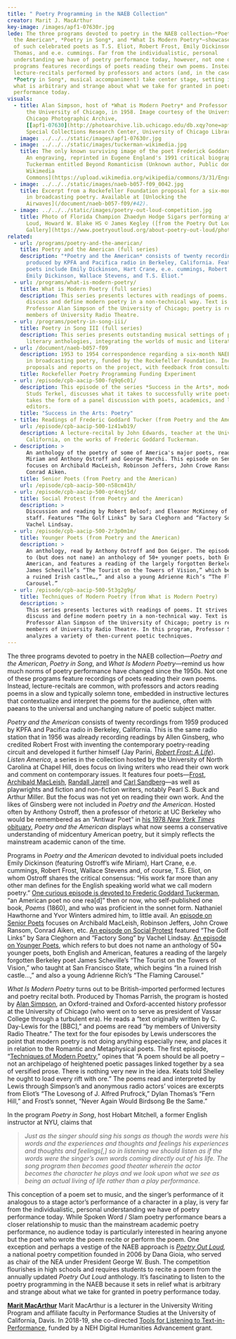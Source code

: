 ```yaml
---
title: " Poetry Programming in the NAEB Collection"
creator: Marit J. MacArthur
key-image: /images/apf1-07630r.jpg
lede: The three programs devoted to poetry in the NAEB collection—*Poetry and
  the American*, *Poetry in Song*, and *What Is Modern Poetry*—showcase the work
  of such celebrated poets as T.S. Eliot, Robert Frost, Emily Dickinson, Dylan
  Thomas, and e.e. cummings. Far from the individualistic, personal
  understanding we have of poetry performance today, however, not one of these
  programs features recordings of poets reading their own poems. Instead,
  lecture-recitals performed by professors and actors (and, in the case of
  *Poetry in Song*, musical accompaniment) take center stage, setting in relief
  what is arbitrary and strange about what we take for granted in poetry
  performance today.
visuals:
  - title: Alan Simpson, host of *What is Modern Poetry* and Professor of History at
      the University of Chicago, in 1958. Image courtesy of the University of
      Chicago Photographic Archive,
      [[apf1-07630](http://photoarchive.lib.uchicago.edu/db.xqy?one=apf1-07630.xml)],
      Special Collections Research Center, University of Chicago Library.
    image: ../../../static/images/apf1-07630r.jpg
  - image: ../../../static/images/tuckerman-wikimedia.jpg
    title: The only known surviving image of the poet Frederick Goddard Tuckerman.
      An engraving, reprinted in Eugene England's 1991 critical biography of
      Tuckerman entitled Beyond Romanticism (Unknown author, Public domain, [via
      Wikimedia
      Commons](https://upload.wikimedia.org/wikipedia/commons/3/31/Engraving_of_Frederick_Goddard_Tuckerman_from_Eugene_Englands_1991_Beyond_Romanticism.jpg))
  - image: ../../../static/images/naeb-b057-f09_0042.jpg
    title: Excerpt from a Rockefeller Foundation proposal for a six-month experiment
      in broadcasting poetry. Available at [Unlocking the
      Airwaves](/document/naeb-b057-f09/#42).
  - image: ../../../static/images/poetry-out-loud-competition.jpg
    title: Photo of Florida Champion Zhaedyn Hodge Sigars performing at Poetry Out
      Loud, Howard W. Blake HS © James Kegley ([from the Poetry Out Loud Photo
      Gallery](https://www.poetryoutloud.org/about-poetry-out-loud/photo-galleries/)).
related:
  - url: /programs/poetry-and-the-american/
    title: Poetry and the American (full series)
    description: "*Poetry and the American* consists of twenty recordings from 1959
      produced by KPFA and Pacifica radio in Berkeley, California. Featured
      poets include Emily Dickinson, Hart Crane, e.e. cummings, Robert Frost,
      Emily Dickinson, Wallace Stevens, and T.S. Eliot."
  - url: /programs/what-is-modern-poetry/
    title: What is Modern Poetry (full series)
    description: This series presents lectures with readings of poems. It strives to
      discuss and define modern poetry in a non-technical way. Text is read by
      Professor Alan Simpson of the University of Chicago; poetry is read by
      members of University Radio Theatre.
  - url: /programs/poetry-in-song-iii/
    title: Poetry in Song III (full series)
    description: This series presents outstanding musical settings of poetry and
      literary anthologies, integrating the worlds of music and literature.
  - url: /document/naeb-b057-f09
    description: 1953 to 1954 correspondence regarding a six-month NAEB experiment
      in broadcasting poetry, funded by the Rockefeller Foundation. Includes
      proposals and reports on the project, with feedback from consultants.
    title: Rockefeller Poetry Programming Funding Experiment
  - url: /episode/cpb-aacip-500-fq9q6c01/
    description: This episode of the series *Success in the Arts*, moderated by
      Studs Terkel, discusses what it takes to successfully write poetry. It
      takes the form of a panel discussion with poets, academics, and literary
      editors.
    title: "Success in the Arts: Poetry"
  - title: Readings of Frederic Goddard Tucker (from Poetry and the American)
    url: /episode/cpb-aacip-500-1z41wb19/
    description: A lecture-recital by John Edwards, teacher at the University of
      California, on the works of Frederic Goddard Tuckerman.
  - description: >
      An anthology of the poetry of some of America's major poets, read by
      Miriam and Anthony Ostroff and George Marchi. This episode on Senior Poets
      focuses on Archibald MacLeish, Robinson Jeffers, John Crowe Ransom, and
      Conrad Aiken.
    title: Senior Poets (from Poetry and the American)
    url: /episode/cpb-aacip-500-n58cm41h/
  - url: /episode/cpb-aacip-500-qr4nqj5d/
    title: Social Protest (from Poetry and the American)
    description: >
      Discussion and reading by Robert Beloof; and Eleanor McKinney of the KPFA
      staff. Features “The Golf Links” by Sara Cleghorn and “Factory Song” by
      Vachel Lindsay.
  - url: /episode/cpb-aacip-500-2r3p0m1m/
    title: Younger Poets (from Poetry and the American)
    description: >
      An anthology, read by Anthony Ostroff and Don Geiger. The episode refers
      to (but does not name) an anthology of 50+ younger poets, both English and
      American, and features a reading of the largely forgotten Berkeley poet
      James Scheville’s “The Tourist on the Towers of Vision,” which begins “In
      a ruined Irish castle…,” and also a young Adrienne Rich’s “The Flaming
      Carousel.”
  - url: /episode/cpb-aacip-500-5t3g2g9g/
    title: Techniques of Modern Poetry (from What is Modern Poetry)
    description: >
      This series presents lectures with readings of poems. It strives to
      discuss and define modern poetry in a non-technical way. Text is read by
      Professor Alan Simpson of the University of Chicago; poetry is read by
      members of University Radio Theatre. In this program, Professor Simpson
      analyzes a variety of then-current poetic techniques.
---
```


The three programs devoted to poetry in the NAEB collection—_Poetry and the American_, _Poetry in Song_, and _What Is Modern Poetry_—remind us how much norms of poetry performance have changed since the 1950s. Not one of these programs feature recordings of poets reading their own poems. Instead, lecture-recitals are common, with professors and actors reading poems in a slow and typically solemn tone, embedded in instructive lectures that contextualize and interpret the poems for the audience, often with paeans to the universal and unchanging nature of poetic subject matter.

_Poetry and the American_ consists of twenty recordings from 1959 produced by KPFA and Pacifica radio in Berkeley, California. This is the same radio station that in 1956 was already recording readings by Allen Ginsberg, who credited Robert Frost with inventing the contemporary poetry-reading circuit and developed it further himself (Jay Parini, _[Robert Frost: A Life](https://us.macmillan.com/books/9780805063417)_). _Listen America_, a series in the collection hosted by the University of North Carolina at Chapel Hill, does focus on living writers who read their own work and comment on contemporary issues. It features four poets—[Frost](/episode/cpb-aacip-500-5q4rp63g/), [Archibald MacLeish](/episode/cpb-aacip-500-2r3p0m2v/), [Randall Jarrell](/episode/cpb-aacip-500-m03xxp4d/) and [Carl Sandberg](/episode/cpb-aacip-500-k649td1h/)—as well as playwrights and fiction and non-fiction writers, notably Pearl S. Buck and Arthur Miller. But the focus was not yet on reading their own work. And the likes of Ginsberg were not included in _Poetry and the American_. Hosted often by Anthony Ostroff, then a professor of rhetoric at UC Berkeley who would be remembered as an “Antiwar Poet” in [his 1978 _New York Times_ obituary](https://www.nytimes.com/1978/04/13/archives/anthony-ostroff-54-antiwar-poet-reversed-order-of-careers.html), _Poetry and the American_ displays what now seems a conservative understanding of midcentury American poetry, but it simply reflects the mainstream academic canon of the time.

Programs in _Poetry and the American_ devoted to individual poets included Emily Dickinson (featuring Ostroff’s wife Miriam), Hart Crane, e.e. cummings, Robert Frost, Wallace Stevens and, of course, T.S. Eliot, on whom Ostroff shares the critical consensus: “His work far more than any other man defines for the English speaking world what we call modern poetry.” [One curious episode is devoted to Frederic Goddard Tuckerman](/episode/cpb-aacip-500-1z41wb19/), “an American poet no one rea\[d]” then or now, who self-published one book, _Poems_ (1860), and who was proficient in the sonnet form. Nathaniel Hawthorne and Yvor Winters admired him, to little avail. An [episode on Senior Poets](/episode/cpb-aacip-500-n58cm41h/) focuses on Archibald MacLeish, Robinson Jeffers, John Crowe Ransom, Conrad Aiken, etc. [An episode on Social Protest](/episode/cpb-aacip-500-qr4nqj5d/) featured “The Golf Links” by Sara Cleghorn and “Factory Song” by Vachel Lindsay. [An episode on Younger Poets](/episode/cpb-aacip-500-2r3p0m1m/), which refers to but does not name an anthology of 50+ younger poets, both English and American, features a reading of the largely forgotten Berkeley poet James Scheville’s “The Tourist on the Towers of Vision,” who taught at San Francisco State, which begins “In a ruined Irish castle…,” and also a young Adrienne Rich’s “The Flaming Carousel.”

_What Is Modern Poetry_ turns out to be British-imported performed lectures and poetry recital both. Produced by Thomas Parrish, the program is hosted by [Alan Simpson](https://www.nytimes.com/1998/05/08/nyregion/alan-simpson-85-president-of-vassar-in-transition-dies.html), an Oxford-trained and Oxford-accented history professor at the University of Chicago (who went on to serve as president of Vassar College through a turbulent era). He reads a “text originally written by C. Day-Lewis for the \[BBC],” and poems are read “by members of University Radio Theatre.” The text for the four episodes by Lewis underscores the point that modern poetry is not doing anything especially new, and places it in relation to the Romantic and Metaphysical poets. The first episode, “[Techniques of Modern Poetry](/episode/cpb-aacip-500-5t3g2g9g/),” opines that “A poem should be all poetry – not an archipelago of heightened poetic passages linked together by a sea of versified prose. There is nothing very new in the idea. Keats told Shelley he ought to load every rift with ore.” The poems read and interpreted by Lewis through Simpson’s and anonymous radio actors’ voices are excerpts from Eliot’s “The Lovesong of J. Alfred Prufrock,” Dylan Thomas’s “Fern Hill,” and Frost’s sonnet, “Never Again Would Birdsong Be the Same.”

In the program _Poetry in Song_, host Hobart Mitchell, a former English instructor at NYU, claims that

> _Just as the singer should sing his songs as though the words were his words and the experiences and thoughts and feelings his experiences and thoughts and feelings\[,] so in listening we should listen as if the words were the singer’s own words coming directly out of his life. The song program then becomes good theater wherein the actor becomes the character he plays and we look upon what we see as being an actual living of life rather than a play performance._

This conception of a poem set to music, and the singer’s performance of it analogous to a stage actor’s performance of a character in a play, is very far from the individualistic, personal understanding we have of poetry performance today. While Spoken Word / Slam poetry performance bears a closer relationship to music than the mainstream academic poetry performance, no audience today is particularly interested in hearing anyone but the poet who wrote the poem recite or perform the poem. One exception and perhaps a vestige of the NAEB approach is _[Poetry Out Loud](https://www.poetryoutloud.org/),_ a national poetry competition founded in 2006 by Dana Gioia, who served as chair of the NEA under President George W. Bush. The competition flourishes in high schools and requires students to recite a poem from the annually updated _Poetry Out Loud_ anthology. It’s fascinating to listen to the poetry programming in the NAEB because it sets in relief what is arbitrary and strange about what we take for granted in poetry performance today.

**[Marit MacArthur](https://arts.ucdavis.edu/research/marit-j-macarthur)** Marit MacArthur is a lecturer in the University Writing Program and affiliate faculty in Performance Studies at the University of California, Davis. In 2018-19, she co-directed [Tools for Listening to Text-in-Performance](https://textinperformance.soc.northwestern.edu/), funded by a NEH Digital Humanities Advancement grant.
